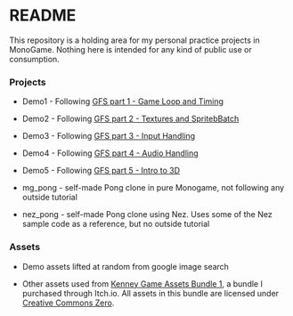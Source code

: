 # README #

This repository is a holding area for my personal practice projects in MonoGame. Nothing here is intended for any kind of public use or consumption.

### Projects ###

* Demo1 - Following [GFS part 1 - Game Loop and Timing](https://www.gamefromscratch.com/post/2015/06/15/MonoGame-Tutorial-Creating-an-Application.aspx)

* Demo2 - Following [GFS part 2 - Textures and SpritebBatch](https://www.gamefromscratch.com/post/2015/06/19/MonoGame-Tutorial-Textures-and-SpriteBatch.aspx)

* Demo3 - Following [GFS part 3 - Input Handling](https://www.gamefromscratch.com/post/2015/06/28/MonoGame-Tutorial-Handling-Keyboard-Mouse-and-GamePad-Input.aspx)

* Demo4 - Following [GFS part 4 - Audio Handling](https://www.gamefromscratch.com/post/2015/07/25/MonoGame-Tutorial-Audio.aspx)

* Demo5 - Following [GFS part 5 - Intro to 3D](https://www.gamefromscratch.com/post/2015/08/20/Monogame-Tutorial-Beginning-3D-Programming.aspx)

* mg_pong - self-made Pong clone in pure Monogame, not following any outside tutorial

* nez_pong - self-made Pong clone using Nez. Uses some of the Nez sample code as a reference, but no outside tutorial

### Assets ###

* Demo assets lifted at random from google image search

* Other assets used from [Kenney Game Assets Bundle 1](https://kenney.itch.io/kenney-game-assets-1), a bundle I purchased through Itch.io. All assets in this bundle are licensed under [Creative Commons Zero](https://creativecommons.org/publicdomain/zero/1.0/).
